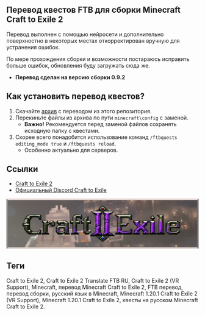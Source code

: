 ## Перевод квестов FTB для сборки Minecraft Craft to Exile 2
Перевод выполнен с помощью нейросети и дополнительно поверхностно в некоторых местах откорректирован вручную для устранения ошибок.

По мере прохождения сборки и возможности постараюсь исправить больше ошибок, обновления буду загружать сюда же.

- **Перевод сделан на версию сборки 0.9.2**

## Как установить перевод квестов?
1. Скачайте [архив](https://github.com/killoiee/Translation-for-Craft-to-Exile-2/releases/tag/Translation) с переводом из этого репозитория.
2. Перекиньте файлы из архива по пути `minecraft\config` с заменой.
   - **Важно!** Рекомендуется перед заменой файлов сохранять исходную папку с квестами.
3. Скорее всего понадобится использование команд `/ftbquests editing_mode true` и `/ftbquests reload`.
   - Особенно актуально для серверов.

## Ссылки
- [Craft to Exile 2](https://www.curseforge.com/minecraft/modpacks/craft-to-exile-2)
- [Официальный Discord Craft to Exile](https://discord.gg/craft-to-exile)

![Craft to Exile 2](https://raw.githubusercontent.com/mahjerion/Craft-to-Exile-Dissonance-Server/refs/heads/master/images/banner/cte2/title_revamped_3.png)

## Теги
Craft to Exile 2, Craft to Exile 2 Translate FTB RU, Craft to Exile 2 (VR Support), Minecraft, перевод Minecraft Craft to Exile 2, FTB перевод, перевод сборки, русский язык в Minecraft, Minecraft 1.20.1 Craft to Exile 2 (VR Support), Minecraft 1.20.1 Craft to Exile 2, квесты на русском Minecraft Craft to Exile 2.
